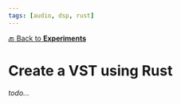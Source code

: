 ```yaml
---
tags: [audio, dsp, rust]
---
```

[:back: Back to **Experiments**](../)
# Create a VST using Rust

*todo...*
